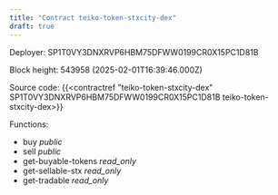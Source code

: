 ```yaml
---
title: "Contract teiko-token-stxcity-dex"
draft: true
---
```

Deployer: SP1T0VY3DNXRVP6HBM75DFWW0199CR0X15PC1D81B


 



Block height: 543958 (2025-02-01T16:39:46.000Z)

Source code: {{<contractref "teiko-token-stxcity-dex" SP1T0VY3DNXRVP6HBM75DFWW0199CR0X15PC1D81B teiko-token-stxcity-dex>}}

Functions:

* buy _public_
* sell _public_
* get-buyable-tokens _read_only_
* get-sellable-stx _read_only_
* get-tradable _read_only_
